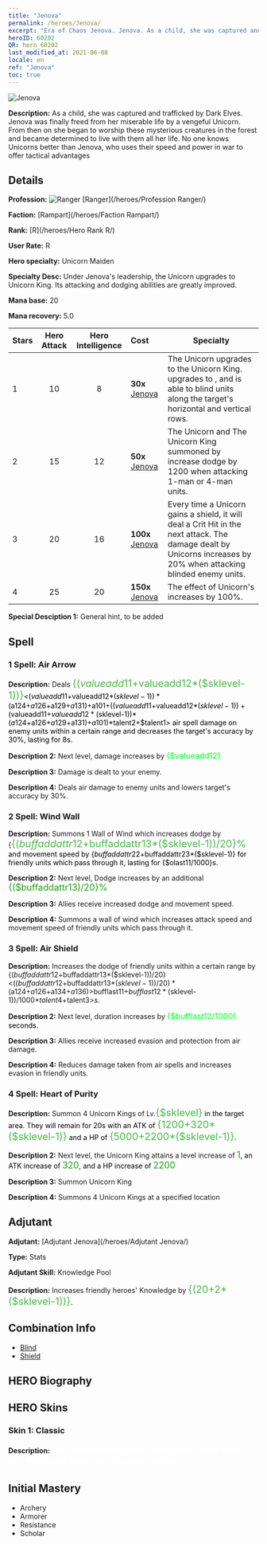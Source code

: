 ```yaml
---
title: "Jenova"
permalink: /heroes/Jenova/
excerpt: "Era of Chaos Jenova. Jenova. As a child, she was captured and trafficked by Dark Elves. Jenova was finally freed from her miserable life by a vengeful Unicorn. From then on she began to worship these mysterious creatures in the forest and became determined to live with them all her life. No one knows Unicorns better than Jenova, who uses their speed and power in war to offer tactical advantages"
heroID: 60202
QR: hero_60202
last_modified_at: 2021-06-08
locale: en
ref: "Jenova"
toc: true
---
```

  ![Jenova](/images/h/h_Ylthin.jpg)

 **Description:** As a child, she was captured and trafficked by Dark Elves. Jenova was finally freed from her miserable life by a vengeful Unicorn. From then on she began to worship these mysterious creatures in the forest and became determined to live with them all her life. No one knows Unicorns better than Jenova, who uses their speed and power in war to offer tactical advantages
## Details
 **Profession:** ![Ranger](/images/h/h_prof_3.png)  [Ranger](/heroes/Profession Ranger/)

 **Faction:** [Rampart](/heroes/Faction Rampart/)

 **Rank:** [R](/heroes/Hero Rank R/)

 **User Rate:** R

 **Hero specialty:** Unicorn Maiden

 **Specialty Desc:** Under Jenova's leadership, the Unicorn upgrades to Unicorn King. Its attacking and dodging abilities are greatly improved.

 **Mana base:** 20

 **Mana recovery:** 5.0


  | Stars | Hero Attack | Hero Intelligence | Cost |     Specialty     |
  |---------|:---------------:|:---------------:|:--|--------------------|
  |    1    | 10 | 8 | **30x** [Jenova](/Items/her_365/) | The Unicorn upgrades to the Unicorn King. <Blind> upgrades to <Flash of the Cross>, and is able to blind units along the target's horizontal and vertical rows. |
  |    2    | 15 | 12 | **50x** [Jenova](/Items/her_365/) | The Unicorn and The Unicorn King summoned by <Heart of Purity> increase dodge by 1200 when attacking 1-man or 4-man units. |
  |    3    | 20 | 16 | **100x** [Jenova](/Items/her_365/) | Every time a Unicorn gains a shield, it will deal a Crit Hit in the next attack. The damage dealt by Unicorns increases by 20% when attacking blinded enemy units. |
  |    4    | 25 | 20 | **150x** [Jenova](/Items/her_365/) | The effect of Unicorn's <Angelic Light> increases by 100%. |

 **Special Desciption 1:** General hint, to be added

## Spell
### 1 Spell: Air Arrow
 **Description:** Deals <span style="color: #48b946;font-size:20px">{($valueadd11+$valueadd12*($sklevel-1))}</span><span style="color: black"><($valueadd11+$valueadd12*($sklevel-1))*($a124+$a126+$a129+$a131)+$a101+(($valueadd11+$valueadd12*($sklevel-1))+($valueadd11+$valueadd12*($sklevel-1))*($a124+$a126+$a129+$a131)+$a101)*$talent2+$talent1> air spell damage on enemy units within a certain range and decreases the target's accuracy by 30%, lasting for 8s.

 **Description 2:** Next level, damage increases by <span style="color: #00ff22;font-size:16px">{$valueadd12}</span><span style="color: black">

 **Description 3:** Damage is dealt to your enemy.

 **Description 4:** Deals air damage to enemy units and lowers target's accuracy by 30%.

### 2 Spell: Wind Wall
 **Description:** Summons 1 Wall of Wind which increases dodge by {<span style="color: #48b946;font-size:20px">{($buffaddattr12+$buffaddattr13*($sklevel-1))/20}%</span><span style="color: black"> and movement speed by {$buffaddattr22+$buffaddattr23*($sklevel-1)} for friendly units which pass through it, lasting for {$olast11/1000}s.

 **Description 2:** Next level, Dodge increases by an additional <span style="color: #1ca216;font-size:18px">{($buffaddattr13)/20}%</span><span style="color: black">

 **Description 3:** Allies receive increased dodge and movement speed.

 **Description 4:** Summons a wall of wind which increases attack speed and movement speed of friendly units which pass through it.

### 3 Spell: Air Shield
 **Description:** Increases the dodge of friendly units within a certain range by {($buffaddattr12+$buffaddattr13*($sklevel-1))/20}<(($buffaddattr12+$buffaddattr13*($sklevel-1))/20)*($a124+$a126+$a134+$a136)>% and grants them immunity to air spell damage, lasting for <span style="color: #48b946;font-size:20px">{($bufflast11+$bufflast12*($sklevel-1))/1000}</span><span style="color: black"><($bufflast11+$bufflast12*($sklevel-1))/1000*$talent4+$talent3>s.

 **Description 2:** Next level, duration increases by <span style="color: #00ff22;font-size:16px">{$bufflast12/1000}</span><span style="color: black"> seconds.

 **Description 3:** Allies receive increased evasion and protection from air damage.

 **Description 4:** Reduces damage taken from air spells and increases evasion in friendly units.

### 4 Spell: Heart of Purity
 **Description:** Summon 4 Unicorn Kings of Lv.<span style="color: #48b946;font-size:20px">{$sklevel}</span><span style="color: black"> in the target area. They will remain for 20s with an ATK of <span style="color: #48b946;font-size:20px">{1200+320*($sklevel-1)}</span><span style="color: black"> and a HP of <span style="color: #48b946;font-size:20px">{5000+2200*($sklevel-1)}</span><span style="color: black">.

 **Description 2:** Next level, the Unicorn King attains a level increase of <span style="color: #1ca216;font-size:18px">1</span><span style="color: black">, an ATK increase of <span style="color: #1ca216;font-size:18px">320</span><span style="color: black">, and a HP increase of <span style="color: #1ca216;font-size:18px">2200</span><span style="color: black">

 **Description 3:** Summon Unicorn King

 **Description 4:** Summons 4 Unicorn Kings at a specified location


## Adjutant

 **Adjutant:**  [Adjutant Jenova](/heroes/Adjutant Jenova/) 

 **Type:**  Stats 

 **Adjutant Skill:**  Knowledge Pool 

 **Description:** Increases friendly heroes' Knowledge by <span style="color: #48b946;font-size:20px">{(20+2*($sklevel-1))}</span><span style="color: black">.

## Combination Info

* [Blind](/combination/Blind/) 
* [Shield](/combination/Shield/) 

## HERO Biography

## HERO Skins
### Skin 1: **Classic**

 **Description:** <span style="color: #ffffff;font-size:20px">No one understands Unicorns more than I do. Because they are my only family.</span>



## Initial Mastery
   - Archery
   - Armorer
   - Resistance
   - Scholar
